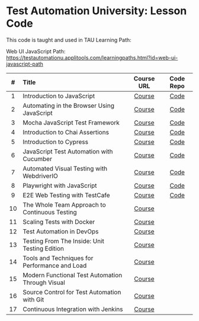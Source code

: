 # Test Automation University: Lesson Code

This code is taught and used in TAU Learning Path: 

Web UI JavaScript Path: https://testautomationu.applitools.com/learningpaths.html?id=web-ui-javascript-path

\# | Title | Course URL | Code Repo
:---:|:---|:---:|:---:
1 | Introduction to JavaScript | [Course][1a] | [Code][1b]
2 | Automating in the Browser Using JavaScript | [Course][2a] | [Code][2b] 
3 | Mocha JavaScript Test Framework | [Course][3a] | [Code][3b] 
4 | Introduction to Chai Assertions | [Course][4a] | [Code][4b]
5 | Introduction to Cypress | [Course][5a] | [Code][5b]
6 | JavaScript Test Automation with Cucumber | [Course][6a] | [Code][6b]
7 | Automated Visual Testing with WebdriverIO | [Course][7a] | [Code][7b]
8 | Playwright with JavaScript | [Course][8a] | [Code][8b]
9 | E2E Web Testing with TestCafe | [Course][9a] | [Code][9b]
10 | The Whole Team Approach to Continuous Testing | [Course][10] |
11 | Scaling Tests with Docker | [Course][11] |
12 | Test Automation in DevOps | [Course][12a] |
13 | Testing From The Inside: Unit Testing Edition | [Course][13a] |
14 | Tools and Techniques for Performance and Load | [Course][14a] |
15 | Modern Functional Test Automation Through Visual | [Course][15a] |
16 | Source Control for Test Automation with Git | [Course][16a] |
17 | Continuous Integration with Jenkins | [Course][17a] |

[1a]: https://testautomationu.applitools.com/javascript-tutorial/index.html
[1b]: https://github.com/lar-mo/tau-samples/tree/main/intro-to-JS
[2a]: https://testautomationu.applitools.com/automating-in-the-browser-using-javascript/index.html
[2b]: https://github.com/lar-mo/tau-samples/tree/main/Automating-in-the-Browser-Using-JavaScript
[3a]: https://testautomationu.applitools.com/mocha-javascript-tests/index.html
[3b]: https://github.com/lar-mo/tau-samples/tree/main/mocha-js-test-framework
[4a]: https://testautomationu.applitools.com/chai-test-assertions/index.html
[4b]: https://github.com/lar-mo/tau-samples/tree/main/chai-assertions
[5a]: https://testautomationu.applitools.com/cypress-tutorial/index.html
[5b]: https://github.com/lar-mo/tau-samples/tree/main/intro-to-Cypress/todomvc-tests
[6a]: https://testautomationu.applitools.com/cucumber-javascript-tutorial/
[6b]: https://github.com/lar-mo/tau-samples/tree/main/cucumber-with-javascript
[7a]: https://testautomationu.applitools.com/automated-visual-testing-javascript-webdriverio/index.html
[7b]: https://github.com/lar-mo/tau-samples/tree/main/visual-testing-wdio
[8a]: https://testautomationu.applitools.com/js-playwright-tutorial/index.html
[8b]: https://github.com/lar-mo/tau-samples/tree/main/playwright-with-javascript
[9a]: https://testautomationu.applitools.com/testcafe-tutorial/index.html
[9b]: https://github.com/lar-mo/tau-samples/tree/main/e2e-with-testcafe
[10]: https://testautomationu.applitools.com/the-whole-team-approach-to-continuous-testing/
[11]: https://testautomationu.applitools.com/scaling-tests-with-docker/index.html
[12a]: https://testautomationu.applitools.com/test-automation-in-devops/index.html
[13a]: https://testautomationu.applitools.com/unit-testing/index.html
[14a]: https://testautomationu.applitools.com/performance-and-load-testing/index.html
[15a]: https://testautomationu.applitools.com/modern-functional-testing/index.html
[16a]: https://testautomationu.applitools.com/git-tutorial/index.html
[17a]: https://testautomationu.applitools.com/jenkins-tutorial/index.html